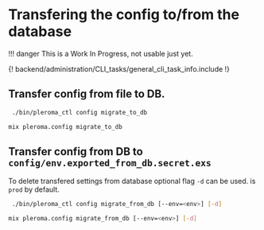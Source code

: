 # Transfering the config to/from the database

!!! danger
    This is a Work In Progress, not usable just yet.

{! backend/administration/CLI_tasks/general_cli_task_info.include !}

## Transfer config from file to DB.

```sh tab="OTP"
 ./bin/pleroma_ctl config migrate_to_db
```

```sh tab="From Source"
mix pleroma.config migrate_to_db
```


## Transfer config from DB to `config/env.exported_from_db.secret.exs`

To delete transfered settings from database optional flag `-d` can be used. <env> is `prod` by default.
```sh tab="OTP"
 ./bin/pleroma_ctl config migrate_from_db [--env=<env>] [-d]
```

```sh tab="From Source"
mix pleroma.config migrate_from_db [--env=<env>] [-d]
```
